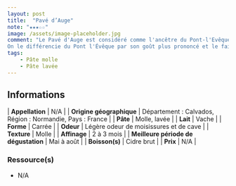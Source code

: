 ```yaml
---
layout: post
title:  "Pavé d’Auge"
note: "★★★☆☆"
image: /assets/image-placeholder.jpg
comment: "Le Pavé d'Auge est considéré comme l'ancêtre du Pont-l'Evêque. Il est prononcé, avec un peu d'amertume.
On le différencie du Pont l'Évêque par son goût plus prononcé et le fait qu'il soit beaucoup plus épais. Il possède une croûte clair tirant sur l'orange et un pâte molle jaune à trous."
tags:
    - Pâte molle
    - Pâte lavée
---
```


## Informations

| **Appellation** | N/A |
| **Origine géographique** | Département : Calvados, Région : Normandie, Pays : France   |
| **Pâte** | Molle, lavée |
| **Lait** | Vache |
| **Forme** | Carrée |
| **Odeur** | Légère odeur de moisissures et de cave |
| **Texture** | Molle |
| **Affinage** | 2 à 3 mois |
| **Meilleure période de dégustation** | Mai à août |
| **Boisson(s)** | Cidre brut |
| **Prix** | N/A |

### Ressource(s)
* N/A